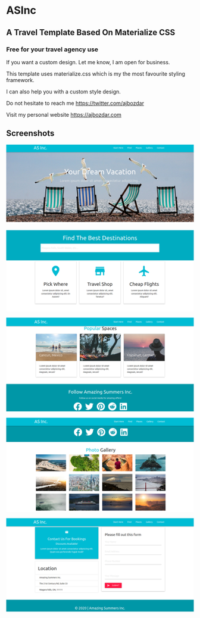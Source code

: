 # ASInc
## A Travel Template Based On Materialize CSS
### Free for your travel agency use

If you want a custom design. Let me know, I am open for business.

This template uses materialize.css which is my the most favourite styling framework.

I can also help you with a custom style design.

Do not hesitate to reach me https://twitter.com/ajbozdar

Visit my personal website https://ajbozdar.com

## Screenshots

![ajbozdar-travel-theme](https://github.com/ajbozdar/ASInc/blob/master/ASInc-1.png)

![ajbozdar-travel-theme](https://github.com/ajbozdar/ASInc/blob/master/ASInc-2.png)

![ajbozdar-travel-theme](https://github.com/ajbozdar/ASInc/blob/master/ASInc-3.png)

![ajbozdar-travel-theme](https://github.com/ajbozdar/ASInc/blob/master/ASInc-4.png)

![ajbozdar-travel-theme](https://github.com/ajbozdar/ASInc/blob/master/ASInc-5.png)
